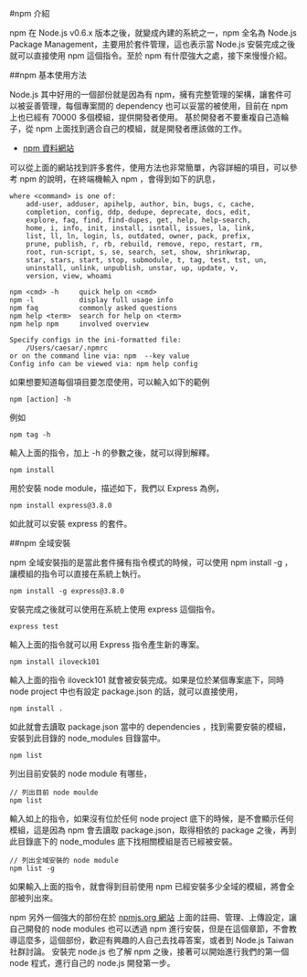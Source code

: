 #npm 介紹

npm 在 Node.js v0.6.x 版本之後，就變成內建的系統之一，npm 全名為 Node.js Package Management，主要用於套件管理，這也表示當 Node.js 安裝完成之後就可以直接使用 npm 這個指令。至於 npm 有什麼強大之處，接下來慢慢介紹。

##npm 基本使用方法

Node.js 其中好用的一個部份就是因為有 npm，擁有完整管理的架構，讓套件可以被妥善管理，每個專案間的 dependency 也可以妥當的被使用，目前在 npm 上也已經有 70000 多個模組，提供開發者使用。
基於開發者不要重複自己造輪子，從 npm 上面找到適合自己的模組，就是開發者應該做的工作。

 * [npm 資料網站](https://npmjs.org/)

可以從上面的網站找到許多套件，使用方法也非常簡單，內容詳細的項目，可以參考 npm 的說明，在終端機輸入 npm ，會得到如下的訊息，

    where <command> is one of:
        add-user, adduser, apihelp, author, bin, bugs, c, cache,
        completion, config, ddp, dedupe, deprecate, docs, edit,
        explore, faq, find, find-dupes, get, help, help-search,
        home, i, info, init, install, isntall, issues, la, link,
        list, ll, ln, login, ls, outdated, owner, pack, prefix,
        prune, publish, r, rb, rebuild, remove, repo, restart, rm,
        root, run-script, s, se, search, set, show, shrinkwrap,
        star, stars, start, stop, submodule, t, tag, test, tst, un,
        uninstall, unlink, unpublish, unstar, up, update, v,
        version, view, whoami

    npm <cmd> -h     quick help on <cmd>
    npm -l           display full usage info
    npm faq          commonly asked questions
    npm help <term>  search for help on <term>
    npm help npm     involved overview

    Specify configs in the ini-formatted file:
        /Users/caesar/.npmrc
    or on the command line via: npm  --key value
    Config info can be viewed via: npm help config

如果想要知道每個項目要怎麼使用，可以輸入如下的範例

    npm [action] -h

例如

    npm tag -h

輸入上面的指令，加上 -h 的參數之後，就可以得到解釋。

    npm install

用於安裝 node module，描述如下，我們以 Express 為例，

    npm install express@3.8.0

如此就可以安裝 express 的套件。

##npm 全域安裝

npm 全域安裝指的是當此套件擁有指令模式的時候，可以使用 npm install -g ，讓模組的指令可以直接在系統上執行。

    npm install -g express@3.8.0

安裝完成之後就可以使用在系統上使用 express 這個指令。

    express test

輸入上面的指令就可以用 Express 指令產生新的專案。

    npm install iloveck101

輸入上面的指令 iloveck101 就會被安裝完成。如果是位於某個專案底下，同時 node project 中也有設定 package.json 的話，就可以直接使用，

    npm install .

如此就會去讀取 package.json 當中的 dependencies ，找到需要安裝的模組，安裝到此目錄的 node_modules 目錄當中。

    npm list

列出目前安裝的 node module 有哪些，

    // 列出目前 node moulde
    npm list

輸入如上的指令，如果沒有位於任何 node project 底下的時候，是不會顯示任何模組，這是因為 npm 會去讀取 package.json，取得相依的 package 之後，再到此目錄底下的 node_modules 底下找相關模組是否已經被安裝。

    // 列出全域安裝的 node module
    npm list -g

如果輸入上面的指令，就會得到目前使用 npm 已經安裝多少全域的模組，將會全部被列出來。

npm 另外一個強大的部份在於 [npmjs.org 網站](https://npmjs.org/) 上面的註冊、管理、上傳設定，讓自己開發的 node modules 也可以透過 npm 進行安裝，但是在這個章節，不會教導這麼多，這個部份，歡迎有興趣的人自己去找尋答案，或者到 Node.js Taiwan 社群討論。
安裝完 node.js 也了解 npm 之後，接著可以開始進行我們的第一個 node 程式，進行自己的 node.js 開發第一步。
